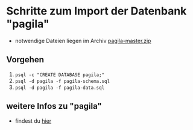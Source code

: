 # Schritte zum Import der Datenbank "pagila"

- notwendige Dateien liegen im Archiv [pagila-master.zip](https://github.com/samuellenk/SQL_mit_PostrgeSQL/blob/main/pagila/pagila-master.zip)

## Vorgehen

1. ```psql -c "CREATE DATABASE pagila;"```
2. ```psql -d pagila -f pagila-schema.sql```
3. ```psql -d pagila -f pagila-data.sql```

## weitere Infos zu "pagila"

- findest du [hier](https://github.com/devrimgunduz/pagila)


